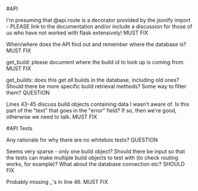 #API

I'm presuming that @api.route is a decorator provided by
the jsonify import - PLEASE link to the documentation
and/or include a discussion for those of us who have
not worked with flask extensively!
MUST FIX

When/where does the API find out and remember where the 
database is?
MUST FIX

get_build: please document where the build id to
look up is coming from.
MUST FIX

get_builds: does this get *all* builds in the database,
including old ones? Should there be more specific
build retrieval methods? Some way to filter them?
QUESTION

Lines 43-45 discuss build objects containing data I wasn't
aware of. Is this part of the "text" that goes in the
"error" field? If so, then we're good, otherwise
we need to talk.
MUST FIX

#API Tests

Any rationale for why there are no whitebox tests?
QUESTION

Seems very sparse - only one build object? Should there
be input so that the tests can make multiple build objects
to test with (to check routing works, for example)?
What about the database connection etc?
SHOULD FIX

Probably missing _'s in line 46.
MUST FIX